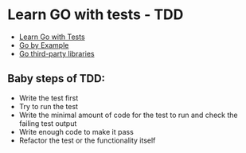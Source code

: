 # Learn GO with tests - TDD
- [Learn Go with Tests](https://quii.gitbook.io/learn-go-with-tests/)
- [Go by Example](https://gobyexample.com/)
- [Go third-party libraries](https://awesome-go.com/)

## Baby steps of TDD:
- Write the test first
- Try to run the test
- Write the minimal amount of code for the test to run and check the failing test output
- Write enough code to make it pass
- Refactor the test or the functionality itself